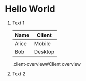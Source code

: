 # Hello World

1. Text 1

   | Name  | Client  |
   | ----- | ------- |
   | Alice | Mobile  |
   | Bob   | Desktop |
   
   .client-overview#Client overview

2. Text 2